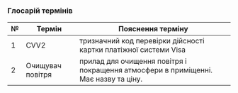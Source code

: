 ### Глосарій термінів

| № |      Термін      |                    Пояснення терміну                   |
| - | ---------------- | ------------------------------------------------------ |
| 1 | CVV2 | тризначний код перевірки дійсності картки платіжної системи Visa |
| 2 | Очищувач повітря | прилад для очищення повітря і покращення атмосфери в приміщенні. Має назву та ціну. |
